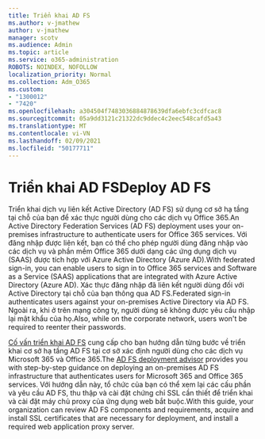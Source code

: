 ```yaml
---
title: Triển khai AD FS
ms.author: v-jmathew
author: v-jmathew
manager: scotv
ms.audience: Admin
ms.topic: article
ms.service: o365-administration
ROBOTS: NOINDEX, NOFOLLOW
localization_priority: Normal
ms.collection: Adm_O365
ms.custom:
- "1300012"
- "7420"
ms.openlocfilehash: a304504f7483036884878639dfa6ebfc3cdfcac8
ms.sourcegitcommit: 05a9dd3121c21322dc9ddec4c2eec548cafd5a43
ms.translationtype: MT
ms.contentlocale: vi-VN
ms.lasthandoff: 02/09/2021
ms.locfileid: "50177711"
---
```

# <a name="deploy-ad-fs"></a><span data-ttu-id="446c1-102">Triển khai AD FS</span><span class="sxs-lookup"><span data-stu-id="446c1-102">Deploy AD FS</span></span>

<span data-ttu-id="446c1-103">Triển khai dịch vụ liên kết Active Directory (AD FS) sử dụng cơ sở hạ tầng tại chỗ của bạn để xác thực người dùng cho các dịch vụ Office 365.</span><span class="sxs-lookup"><span data-stu-id="446c1-103">An Active Directory Federation Services (AD FS) deployment uses your on-premises infrastructure to authenticate users for ‎Office 365 services.</span></span> <span data-ttu-id="446c1-104">Với đăng nhập được liên kết, bạn có thể cho phép người dùng đăng nhập vào các dịch vụ và phần mềm Office 365 dưới dạng các ứng dụng dịch vụ (SAAS) được tích hợp với Azure Active Directory (Azure AD).</span><span class="sxs-lookup"><span data-stu-id="446c1-104">With federated sign-in, you can enable users to sign in to Office 365 services and Software as a Service (SAAS) applications that are integrated with Azure Active Directory (Azure AD).</span></span> <span data-ttu-id="446c1-105">Xác thực đăng nhập đã liên kết người dùng đối với Active Directory tại chỗ của bạn thông qua AD FS.</span><span class="sxs-lookup"><span data-stu-id="446c1-105">Federated sign-in authenticates users against your on-premises Active Directory via AD FS.</span></span> <span data-ttu-id="446c1-106">Ngoài ra, khi ở trên mạng công ty, người dùng sẽ không được yêu cầu nhập lại mật khẩu của họ.</span><span class="sxs-lookup"><span data-stu-id="446c1-106">Also, while on the corporate network, users won't be required to reenter their passwords.</span></span>

<span data-ttu-id="446c1-107">[Cố vấn triển khai AD FS](https://go.microsoft.com/fwlink/?linkid=2071178) cung cấp cho bạn hướng dẫn từng bước về triển khai cơ sở hạ tầng AD FS tại cơ sở xác định người dùng cho các dịch vụ Microsoft 365 và Office 365.</span><span class="sxs-lookup"><span data-stu-id="446c1-107">The [AD FS deployment advisor](https://go.microsoft.com/fwlink/?linkid=2071178) provides you with step-by-step guidance on deploying an on-premises AD FS infrastructure that authenticates users for Microsoft 365 and Office 365 services.</span></span> <span data-ttu-id="446c1-108">Với hướng dẫn này, tổ chức của bạn có thể xem lại các cấu phần và yêu cầu AD FS, thu thập và cài đặt chứng chỉ SSL cần thiết để triển khai và cài đặt máy chủ proxy của ứng dụng web bắt buộc.</span><span class="sxs-lookup"><span data-stu-id="446c1-108">With this guide, your organization can review AD FS components and requirements, acquire and install SSL certificates that are necessary for deployment, and install a required web application proxy server.</span></span>
